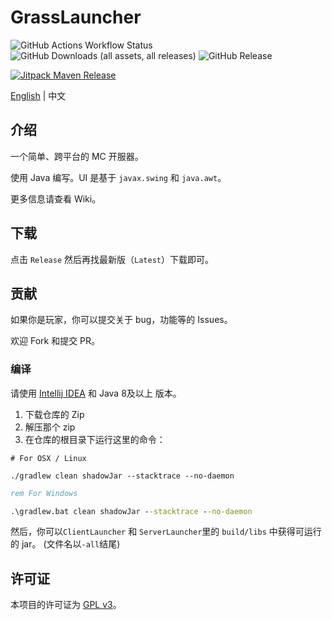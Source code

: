# GrassLauncher

![GitHub Actions Workflow Status](https://img.shields.io/github/actions/workflow/status/MrCraftTeamMC/GrassLauncher/ci.yml)
![GitHub Downloads (all assets, all releases)](https://img.shields.io/github/downloads/MrCraftTeamMC/GrassLauncher/total)
![GitHub Release](https://img.shields.io/github/v/release/MrCraftTeamMC/GrassLauncher)

[![Jitpack Maven Release](https://jitpack.io/v/MrCraftTeamMC/GrassLauncher-Java.svg)](https://jitpack.io/#MrCraftTeamMC/GrassLauncher-Java)

[English](./Readme.md) | 中文

## 介绍
一个简单、跨平台的 MC 开服器。

使用 Java 编写。UI 是基于 `javax.swing` 和 `java.awt`。

更多信息请查看 Wiki。

## 下载
点击 `Release` 然后再找最新版（`Latest`）下载即可。

## 贡献
如果你是玩家，你可以提交关于 bug，功能等的 Issues。

欢迎 Fork 和提交 PR。

### 编译
请使用 [Intellij IDEA](https://www.jetbrains.com/idea) 和 Java 8及以上 版本。

1. 下载仓库的 Zip 
2. 解压那个 zip
3. 在仓库的根目录下运行这里的命令：
```shell
# For OSX / Linux

./gradlew clean shadowJar --stacktrace --no-daemon
```

```bat
rem For Windows

.\gradlew.bat clean shadowJar --stacktrace --no-daemon
```

然后，你可以`ClientLauncher` 和 `ServerLauncher`里的 `build/libs` 中获得可运行的 jar。 (文件名以`-all`结尾)

## 许可证
本项目的许可证为 [GPL v3](./LICENSE)。
